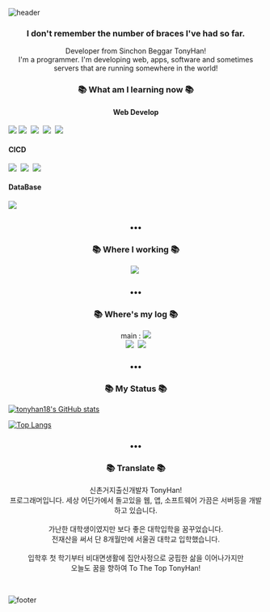 ![header](https://capsule-render.vercel.app/api?type=slice&color=30A9DE&height=170&section=header&text=TonyHan&fontColor=090707&fontAlignX=45&fontAlignY=65&fontSize=100)

<h3 align="center"> I don't remember the number of braces I've had so far. </h3>
<p align="center">
Developer from Sinchon Beggar TonyHan!<br>
I'm a programmer. I'm developing web, apps, software and sometimes servers that are running somewhere in the world!<br>
</p>
<h3 align="center">📚 What am I learning now 📚</h3>
<p align="center">
		<h4 align="center">Web Develop</h4>
		<img src="https://img.shields.io/badge/javascript-F7DF1E?style=flat-square&logo=javascript&logoColor=white"/>
    <img src="https://img.shields.io/badge/React-61DAFB?style=flat-square&logo=React&logoColor=white"/>&nbsp
		<img src="https://img.shields.io/badge/Express-00000?style=flat-square&logo=Express&logoColor=white"/>&nbsp
		<img src="https://img.shields.io/badge/Node-339933?style=flat-square&logo=Node&logoColor=white"/>&nbsp
		<img src="https://img.shields.io/badge/Python-3776AB?style=flat-square&logo=Python&logoColor=white"/>&nbsp
		<br>
		<h4>CICD</h4>
    <img src="https://img.shields.io/badge/Docker-2496ED?style=flat-square&logo=Docker&logoColor=white"/>&nbsp
		<img src="https://img.shields.io/badge/Kubernetes-326CE5?style=flat-square&logo=Kubernetes&logoColor=white"/>&nbsp
		<img src="https://img.shields.io/badge/Node-339933?style=flat-square&logo=Node&logoColor=white"/>&nbsp
		<h4>DataBase</h4>
    <img src="https://img.shields.io/badge/MongoDB-47A248?style=flat-square&logo=MongoDB&logoColor=white"/>&nbsp
		
</p>

<h3 align="center">•••</h3>

<h3 align="center">📚 Where I working 📚</h3>
<p align="center">
    <img src="https://img.shields.io/badge/42-000000?style=flat-square&logo=42&logoColor=white"/>&nbsp

</p>

<h3 align="center">•••</h3>

<h3 align="center">📚 Where's my log 📚</h3>
<p align="center">
  main : <a href="https://tonyhan18.tistory.com/251?category=1021635/"><img src="https://img.shields.io/badge/Tech%20Blog-262626?style=flat-square&logo=D-Wave Systems&logoColor=white&link=https://newwisdom.tistory.com"/></a><br>
  <a href="https://velog.io/@tonyhan18/series"><img src="https://img.shields.io/badge/Tech%20Blog-11B48A?style=flat-square&logo=Vimeo&logoColor=white&link=https://velog.io/@new_wisdom"/></a>&nbsp
  <a href="mailto:ourclub7279@gmail.com"><img src="https://img.shields.io/badge/Gmail-d14836?style=flat-square&logo=Gmail&logoColor=white&link=mailto:wlgp2500@gmail.com"/></a>
    
</p>

<h3 align="center">•••</h3>

<h3 align="center">📚 My Status 📚</h3>
<p align="center">

[![tonyhan18's GitHub stats](https://github-readme-stats.vercel.app/api?username=tonyhan18&show_icons=true&theme=tokyonight)](https://github.com/anuraghazra/github-readme-stats)

[![Top Langs](https://github-readme-stats.vercel.app/api/top-langs/?username=tonyhan18&layout=compact&theme=tokyonight)](https://github.com/anuraghazra/github-readme-stats)

</p>

<h3 align="center">•••</h3>

<h3 align="center">📚 Translate 📚</h3>
<p align="center">
신촌거지출신개발자 TonyHan!<br>
프로그래머입니다. 세상 어딘가에서 돌고있을 웹, 앱, 소프트웨어 가끔은 서버등을 개발하고 있습니다.<br>
<br>
가난한 대학생이였지만 보다 좋은 대학입학을 꿈꾸었습니다.<br>
전재산을 써서 단 8개월만에 서울권 대학교 입학했습니다.<br>
<br>
입학후 첫 학기부터 비대면생활에 집안사정으로 궁핍한 삶을 이어나가지만<br>
오늘도 꿈을 향하여 To The Top TonyHan!<br>
</p>
  <br>

![footer](https://capsule-render.vercel.app/api?type=slice&color=EFDC05&height=100&section=footer)
